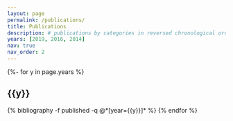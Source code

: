 ```yaml
---
layout: page
permalink: /publications/
title: Publications
description: # publications by categories in reversed chronological order. generated by jekyll-scholar.
years: [2019, 2016, 2014]
nav: true
nav_order: 2
---
```

<!-- _pages/publications.md -->
<div class="publications">

{%- for y in page.years %}
  <h2 class="year">{{y}}</h2>
  {% bibliography -f published -q @*[year={{y}}]* %}
{% endfor %}

</div>
